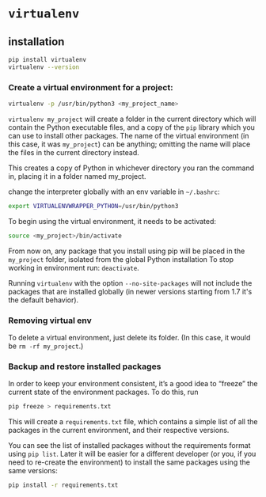 # `virtualenv`

## installation
```bash
pip install virtualenv
virtualenv --version
```
### Create a virtual environment for a project:
```bash
virtualenv -p /usr/bin/python3 <my_project_name>
```
`virtualenv my_project` will create a folder in the current directory which will contain the Python executable files, and a copy of the `pip` library which you can use to install other packages. The name of the virtual environment (in this case, it was `my_project`) can be anything; omitting the name will place the files in the current directory instead.

This creates a copy of Python in whichever directory you ran the command in, placing it in a folder named my_project.

change the interpreter globally with an env variable in `~/.bashrc`:
```bash
export VIRTUALENVWRAPPER_PYTHON=/usr/bin/python3
```
To begin using the virtual environment, it needs to be activated:
```bash
source <my_project>/bin/activate
```
From now on, any package that you install using pip will be placed in the `my_project` folder, isolated from the global Python installation
To stop working in environment run: `deactivate`.

Running `virtualenv` with the option `--no-site-packages` will not include the packages that are installed globally (in newer versions starting from 1.7 it's the default behavior).

### Removing virtual env
To delete a virtual environment, just delete its folder. (In this case, it would be `rm -rf my_project`.)

### Backup and restore installed  packages
In order to keep your environment consistent, it’s a good idea to “freeze” the current state of the environment packages. To do this, run
```bash
pip freeze > requirements.txt
```
This will create a `requirements.txt` file, which contains a simple list of all the packages in the current environment, and their respective versions. 

You can see the list of installed packages without the requirements format using `pip list`. Later it will be easier for a different developer (or you, if you need to re-create the environment) to install the same packages using the same versions:
```bash
pip install -r requirements.txt
```
